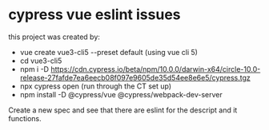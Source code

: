 # cypress vue eslint issues

this project was created by:
- vue create vue3-cli5 --preset default (using vue cli 5)
- cd vue3-cli5
- npm i -D https://cdn.cypress.io/beta/npm/10.0.0/darwin-x64/circle-10.0-release-27fafde7ea6eecb08f097e9605de35d54ee8e6e5/cypress.tgz
- npx cypress open (run through the CT set up)
- npm install -D @cypress/vue @cypress/webpack-dev-server

Create a new spec and see that there are eslint for the descript and it functions.
